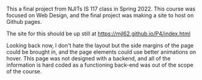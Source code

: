 This a final project from NJITs IS 117 class in Spring 2022. This course was focused on Web Design, and the final project was making a site to host on Github pages.

The site for this should be up still at https://mjl62.github.io/P4/index.html

Looking back now, I don't hate the layout but the side margins of the page could be brought in, and the page elements could use better animations on hover. This page was not designed with a backend, and all of the information is hard coded as a functioning back-end was out of the scope of the course.
